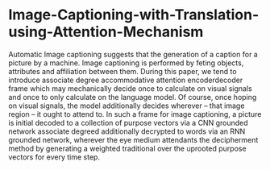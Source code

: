 # Image-Captioning-with-Translation-using-Attention-Mechanism
Automatic Image captioning suggests that the generation of a caption
for a picture by a machine. Image captioning is performed by feting objects, attributes and
affiliation between them. During this paper, we tend to introduce associate degree accommodative attention encoderdecoder frame which may mechanically decide once to calculate on visual signals and once to only calculate on the language model. Of course, once hoping on visual signals, the model
additionally decides wherever – that image region – it ought to attend to. In such a frame for
image captioning, a picture is initial decoded to a collection of purpose vectors via a CNN
grounded network associate degreed additionally decrypted to words via an RNN grounded
network, wherever the eye medium attendants the decipherment method by generating a
weighted traditional over the uprooted purpose vectors for every time step. 
